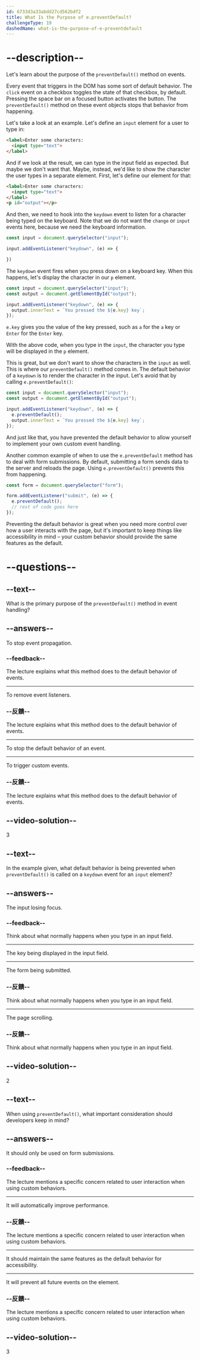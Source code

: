 ```yaml
---
id: 6733d3a33abdd27cd562bdf2
title: What Is the Purpose of e.preventDefault?
challengeType: 19
dashedName: what-is-the-purpose-of-e-preventdefault
---
```


# --description--

Let's learn about the purpose of the `preventDefault()` method on events.

Every event that triggers in the DOM has some sort of default behavior. The `click` event on a checkbox toggles the state of that checkbox, by default. Pressing the space bar on a focused button activates the button. The `preventDefault()` method on these event objects stops that behavior from happening.

Let's take a look at an example. Let's define an `input` element for a user to type in:

```html
<label>Enter some characters:
  <input type="text">
</label>
```

And if we look at the result, we can type in the input field as expected. But maybe we don't want that. Maybe, instead, we'd like to show the character the user types in a separate element. First, let's define our element for that:

```html
<label>Enter some characters:
  <input type="text">
</label>
<p id="output"></p>
```

And then, we need to hook into the `keydown` event to listen for a character being typed on the keyboard. Note that we do not want the `change` or `input` events here, because we need the keyboard information.

```javascript
const input = document.querySelector("input");

input.addEventListener("keydown", (e) => {

})
```

The `keydown` event fires when you press down on a keyboard key. When this happens, let's display the character in our `p` element.

```javascript
const input = document.querySelector("input");
const output = document.getElementById("output");

input.addEventListener("keydown", (e) => {
  output.innerText = `You pressed the ${e.key} key`;
});
```

`e.key` gives you the value of the key pressed, such as `a` for the `a` key or `Enter` for the `Enter` key.

With the above code, when you type in the `input`, the character you type will be displayed in the `p` element.

This is great, but we don't want to show the characters in the `input` as well. This is where our `preventDefault()` method comes in. The default behavior of a `keydown` is to render the character in the input. Let's avoid that by calling `e.preventDefault()`:

```javascript
const input = document.querySelector("input");
const output = document.getElementById("output");

input.addEventListener("keydown", (e) => {
  e.preventDefault();
  output.innerText = `You pressed the ${e.key} key`;
});
```

And just like that, you have prevented the default behavior to allow yourself to implement your own custom event handling.

Another common example of when to use the `e.preventDefault` method has to deal with form submissions. By default, submitting a form sends data to the server and reloads the page. Using `e.preventDefault()` prevents this from happening.

```js
const form = document.querySelector("form");

form.addEventListener("submit", (e) => {
  e.preventDefault();
  // rest of code goes here
});
```

Preventing the default behavior is great when you need more control over how a user interacts with the page, but it's important to keep things like accessibility in mind – your custom behavior should provide the same features as the default.

# --questions--

## --text--

What is the primary purpose of the `preventDefault()` method in event handling?

## --answers--

To stop event propagation.

### --feedback--

The lecture explains what this method does to the default behavior of events.

---

To remove event listeners.

### --反饋--

The lecture explains what this method does to the default behavior of events.

---

To stop the default behavior of an event.

---

To trigger custom events.

### --反饋--

The lecture explains what this method does to the default behavior of events.

## --video-solution--

3

## --text--

In the example given, what default behavior is being prevented when `preventDefault()` is called on a `keydown` event for an `input` element?

## --answers--

The input losing focus.

### --feedback--

Think about what normally happens when you type in an input field.

---

The key being displayed in the input field.

---

The form being submitted.

### --反饋--

Think about what normally happens when you type in an input field.

---

The page scrolling.

### --反饋--

Think about what normally happens when you type in an input field.

## --video-solution--

2

## --text--

When using `preventDefault()`, what important consideration should developers keep in mind?

## --answers--

It should only be used on form submissions.

### --feedback--

The lecture mentions a specific concern related to user interaction when using custom behaviors.

---

It will automatically improve performance.

### --反饋--

The lecture mentions a specific concern related to user interaction when using custom behaviors.

---

It should maintain the same features as the default behavior for accessibility.

---

It will prevent all future events on the element.

### --反饋--

The lecture mentions a specific concern related to user interaction when using custom behaviors.

## --video-solution--

3
